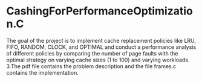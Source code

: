 # CashingForPerformanceOptimization.C
The goal of the project is to implement cache replacement policies like LRU, FIFO, RANDOM, CLOCK, and OPTIMAL and conduct a performance analysis of different policies by comparing the number of page faults with the optimal strategy on varying cache sizes (1 to 100) and varying workloads.   
3.The pdf file contains the problem description and the file frames.c contains the implementation.   
 

